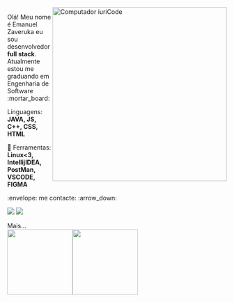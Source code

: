 <img src="https://raw.githubusercontent.com/MicaelliMedeiros/micaellimedeiros/master/image/computer-illustration.png" min-width="400px" max-width="400px" width="400px" align="right" alt="Computador iuriCode">

<p align="left"> 
  Olá! Meu nome é Emanuel Zaveruka eu sou desenvolvedor <strong>full stack</strong>.<br>
  Atualmente estou me graduando em Engenharia de Software :mortar_board:
</p>

<p align="left">
 Linguagens: <strong>JAVA, JS, C++, CSS, HTML</strong>
</p>

<p align="left">
  💼 Ferramentas: <strong>Linux<3, IntellijIDEA, PostMan, VSCODE, FIGMA</strong>
</p>

<p align="left">
  :envelope: me contacte: :arrow_down:
</p>
<p align="left">
  <a href="#" alt="Gmail">
  <img src="https://img.shields.io/badge/-Gmail-FF0000?style=flat-square&labelColor=FF0000&logo=gmail&logoColor=white&link=mailto:emanuelzaveruka@gmail.com" /></a>  <a href="#" alt="Linkedin"><img src="https://img.shields.io/badge/-Linkedin-0e76a8?style=flat-square&logo=Linkedin&logoColor=white&link=https://www.linkedin.com/in/emanuel-zaveruka-588148212/" /></a>

</p>  
<summary>Mais...</summary>
<div>
  <a href="https://github.com/emanuelzaveruka">
  <img height="150em" src="https://github-readme-stats.vercel.app/api?username=emanuelzaveruka&show_icons=true&theme=dracula&include_all_commits=true&count_private=true"/><img height="150em" src="https://github-readme-stats.vercel.app/api/top-langs/?username=emanuelzaveruka&layout=compact&langs_count=16&theme=dracula"/>
</div>
